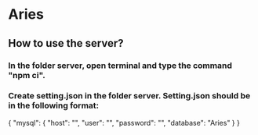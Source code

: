 # Aries


## How to use the server?

### In the folder server, open terminal and type the command "npm ci".

### Create setting.json in the folder server. Setting.json should be in the following format:
{
    "mysql": {
        "host": "",
        "user": "",
        "password": "",
        "database": "Aries"
    }
}
